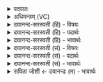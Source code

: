 <details><summary>पदपाठः</summary>

तनू॒नपा॒दिति॒ तनू॒ऽनपा॑त्। शुचि॑ऽव्रतः। त॒नू॒पा इति॑ तनू॒ऽपाः। च॒। सर॑स्वती। उ॒ष्णिहा॑। छन्दः॑। इ॒न्द्रि॒यम्। दि॒त्य॒वाडिति॑ दित्य॒ऽवाट्। गौः। वयः॑। द॒धुः॒। १३।
</details>

<details><summary>अधिमन्त्रम् (VC)</summary>

- विद्वांसो देवता
- स्वस्त्यात्रेय ऋषिः
- अनुष्टुप्
- गान्धारः
</details>

<details><summary>दयानन्द-सरस्वती (हि) - विषयः</summary>

फिर उसी विषय को अगले मन्त्र में कहा है ॥
</details>

<details><summary>दयानन्द-सरस्वती (हि) - पदार्थः</summary>

पदार्थान्वयभाषाः -  जैसे (शुचिव्रतः) पवित्र धर्म के आचरण करने (तनूनपात्) शरीर को पड़ने न देने (तनूपाः) किन्तु शरीर की रक्षा करने हारा (च) और (सरस्वती) वाणी तथा (उष्णिहा) उष्णिह (छन्दः) छन्द (इन्द्रियम्) जीव के चिह्न को धारण करता है वा जैसे (दित्यवाट्) खण्डनीय पदार्थों के लिये हित प्राप्त कराने और (गौः) स्तुति करने हारा जन (वयः) इच्छा को बढ़ाता है, वैसे इन सब को विद्वान् लोग (दधुः) धारण करें ॥१३ ॥
</details>

<details><summary>दयानन्द-सरस्वती (हि) - भावार्थः</summary>

भावार्थभाषाः -  इस मन्त्र में वाचकलुप्तोपमालङ्कार है। जो लोग पवित्र आचरणवाले हैं और जिनकी वाणी विद्याओं में सुशिक्षा पाई हुई है, वे पूर्ण जीवन के धारण करने को योग्य हैं ॥१३ ॥
</details>

<details><summary>दयानन्द-सरस्वती (सं) - विषयः</summary>

पुनस्तमेव विषयमाह ॥
</details>

<details><summary>दयानन्द-सरस्वती (सं) - पदार्थः</summary>

पदार्थान्वयभाषाः -  यथा शुचिव्रतस्तनूनपात्तनूपाः सरस्वती चोष्णिहा छन्द इन्द्रियं दधाति, यथा च दित्यवाड् गौर्वयो वर्धयति, तथैतस्सर्वं विद्वांसो दधुः ॥१३ ॥
</details>

<details><summary>दयानन्द-सरस्वती (सं) - भावार्थः</summary>

भावार्थभाषाः -  अत्र वाचकलुप्तोपमालङ्कारः। ये पवित्राचरणा येषां वाणी विद्यासुशिक्षायुक्तास्ति, ते पूर्णं जीवनं धातुर्महन्ति ॥१३ ॥
</details>

<details><summary>सविता जोशी ← दयानन्दः (म) - भावार्थः</summary>

भावार्थभाषाः -  या मंत्रात वाचकलुप्तोपमालंकार आहे. जे लोक पवित्र आचरण करणारे असतात व ज्यांची वाणी विद्येने संस्कारित झालेली असते ते पूर्णपणे व्यवस्थित जीवन जगतात.
</details>